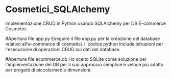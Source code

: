 # Cosmetici_SQLAlchemy
Implementazione CRUD in Python usando SQLAlchemy per DB E-commerce Cosmetici.

#Apertura file app.py
Eseguire il file app.py per la creazione del database relativo all'e-commerce di cosmetici.
Il codice python include istruzioni per l'esecuzione di operazioni CRUD sui dati del database.

#Apertura file ecommerce.db
Ho scelto SQLite come soluzione per l'implementazione del DB per il suo approccio semplice e veloce più adatto per progetti di piccole/medie dimensioni.
